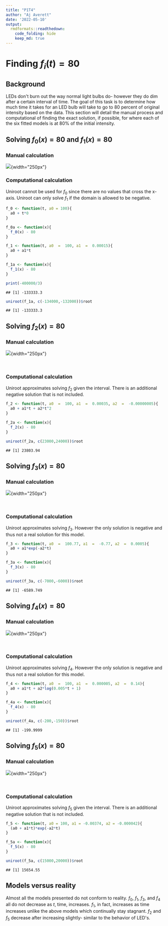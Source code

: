 ```yaml
---
title: "P1T4"
author: "Aj Averett"
date: '2022-05-10'
output:
  rmdformats::readthedown:
    code_folding: hide
    keep_md: true
---
```




# Finding $f_i(t) = 80$

## Background

LEDs don't burn out the way normal light bulbs do- however they do dim after a certain interval of time. The goal of this task is to determine how much time it takes for an LED bulb will take to go to 80 percent of original intensity based on the data. This section will detail the manual process and computational of finding the exact solution, if possible, for where each of the six fitted models is at 80% of the initial intensity.

## Solving $f_0(x) = 80$ and $f_1(x) = 80$

### Manual calculation

![](f0-1.png){width="250px"}

### Computational calculation
Uniroot cannot be used for $f_0$ since there are no values that cross the x-axis. Uniroot can only solve $f_1$ if the domain is allowed to be negative.


```r
f_0 <- function(t, a0 = 100){
  a0 + t*0  
}

f_0a <- function(x){
  f_0(x) - 80
}

f_1 <- function(t, a0  =  100, a1  =  0.00015){
  a0 + a1*t
}

f_1a <- function(x){
  f_1(x) - 80
}
```


```{.r .fold-show}
print(-400000/3)
```

```
## [1] -133333.3
```

```{.r .fold-show}
uniroot(f_1a, c(-134000,-132000))$root
```

```
## [1] -133333.3
```

## Solving $f_2(x) = 80$

### Manual calculation
![](f2.png){width="250px"}

<br>

### Computational calculation
Uniroot approximates solving $f_2$ given the interval. There is an additional negative solution that is not included.


```r
f_2 <- function(t, a0  =  100, a1  =  0.00035, a2  =  -0.00000005){
  a0 + a1*t + a2*t^2
}

f_2a <- function(x){
  f_2(x) - 80
}
```


```{.r .fold-show}
uniroot(f_2a, c(23000,24000))$root
```

```
## [1] 23803.94
```

## Solving $f_3(x) = 80$

### Manual calculation
![](f3.png){width="250px"}

<br>

### Computational calculation
Uniroot approximates solving $f_3$. However the only solution is negative and thus not a real solution for this model.



```r
f_3 <- function(t, a0  =  100.77, a1  =  -0.77, a2  =  0.0005){
  a0 + a1*exp(-a2*t)
}

f_3a <- function(x){
  f_3(x) - 80
}
```


```{.r .fold-show}
uniroot(f_3a, c(-7000,-6000))$root
```

```
## [1] -6589.749
```

## Solving $f_4(x) = 80$

### Manual calculation
![](f4.png){width="250px"}

<br>

### Computational calculation
Uniroot approximates solving $f_4$. However the only solution is negative and thus not a real solution for this model.


```r
f_4 <- function(t, a0  =  100, a1  =  0.000005, a2  =  0.14){
  a0 + a1*t + a2*log(0.005*t + 1)
}

f_4a <- function(x){
  f_4(x) - 80
}
```


```{.r .fold-show}
uniroot(f_4a, c(-200,-150))$root
```

```
## [1] -199.9999
```

## Solving $f_5(x) = 80$

### Manual calculation

![](f5.png){width="250px"}

<br>

### Computational calculation
Uniroot approximates solving $f_5$ given the interval. There is an additional negative solution that is not included.   


```r
f_5 <- function(t, a0 = 100, a1 = -0.00374, a2 = -0.000042){
  (a0 + a1*t)*exp(-a2*t)
}

f_5a <- function(x){
  f_5(x) - 80
}
```


```{.r .fold-show}
uniroot(f_5a, c(15000,20000))$root
```

```
## [1] 15654.55
```
## Models versus reality

Almost all the models presented do not conform to reality. $f_0$, $f_1$, $f_3$, and $f_4$ all do not decrease as $t$, time, increases. $f_1$, in fact, increases as time increases unlike the above models which continually stay stagnant. $f_2$ and $f_5$ decrease after increasing slightly- similar to the behavior of LED's.



